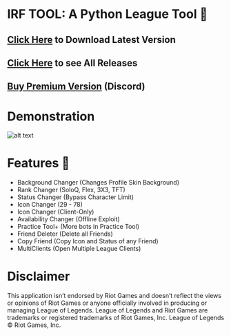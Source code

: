 # IRF TOOL: A Python League Tool 🐍
## [Click Here](https://cdn.flowd1337.repl.co/downloads/irf_tool_1.2.zip) to Download Latest Version

## [Click Here](https://github.com/flowd1337/irf-tool/releases/) to see All Releases
## [Buy Premium Version](https://discord.gg/PuKSu878Aj) (Discord)
# Demonstration
![alt text](https://cdn.flowd1337.repl.co/images/demonstration.gif "Demonstration")

# Features 🎈
- Background Changer (Changes Profile Skin Background)
- Rank Changer (SoloQ, Flex, 3X3, TFT)
- Status Changer (Bypass Character Limit)
- Icon Changer (29 - 78)
- Icon Changer (Client-Only)
- Availability Changer (Offline Exploit)
- Practice Tool+ (More bots in Practice Tool)
- Friend Deleter (Delete all Friends)
- Copy Friend (Copy Icon and Status of any Friend)
- MultiClients (Open Multiple League Clients)

# Disclaimer
This application isn’t endorsed by Riot Games and doesn’t reflect the views or opinions of Riot Games or anyone officially involved in producing or managing League of Legends. League of Legends and Riot Games are trademarks or registered trademarks of Riot Games, Inc. League of Legends © Riot Games, Inc.
